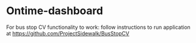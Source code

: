 # Ontime-dashboard

For bus stop CV functionality to work:
    follow instructions to run application at https://github.com/ProjectSidewalk/BusStopCV
